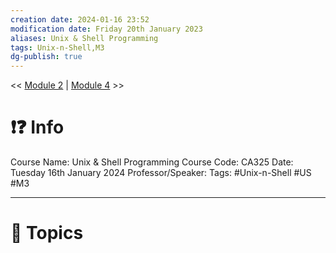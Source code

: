 ```yaml
---
creation date: 2024-01-16 23:52
modification date: Friday 20th January 2023
aliases: Unix & Shell Programming
tags: Unix-n-Shell,M3
dg-publish: true
---
```

<< [Module 2](Module_2.md)  | [Module 4](Module_4.md) >>

# ❗❓ Info
Course Name: Unix & Shell Programming
Course Code: CA325
Date: Tuesday 16th January 2024
Professor/Speaker: 
Tags: #Unix-n-Shell #US #M3 

---
# 📃 Topics